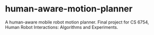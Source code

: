 # human-aware-motion-planner
A human-aware mobile robot motion planner. Final project for CS 6754, Human Robot Interactions: Algorithms and Experiments.
